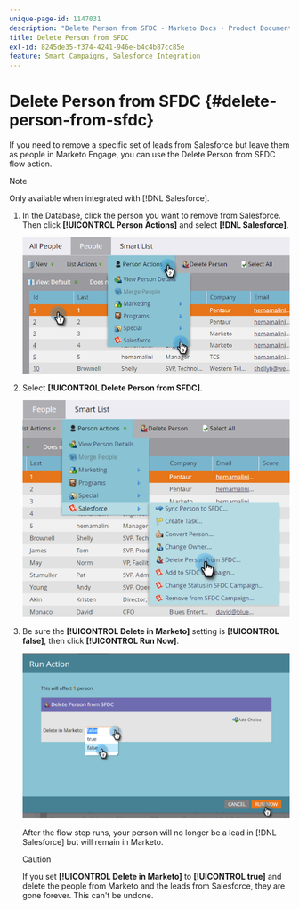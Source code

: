 ```yaml
---
unique-page-id: 1147031
description: "Delete Person from SFDC - Marketo Docs - Product Documentation"
title: Delete Person from SFDC
exl-id: 8245de35-f374-4241-946e-b4c4b87cc85e
feature: Smart Campaigns, Salesforce Integration
---
```

# Delete Person from SFDC {#delete-person-from-sfdc}

If you need to remove a specific set of leads from Salesforce but leave them as people in Marketo Engage, you can use the Delete Person from SFDC flow action.

>[!NOTE]
>
>Only available when integrated with [!DNL Salesforce].

1. In the Database, click the person you want to remove from Salesforce. Then click **[!UICONTROL Person Actions]** and select **[!DNL Salesforce]**.

   ![](assets/delete-person-from-sfdc-1.png)

1. Select **[!UICONTROL Delete Person from SFDC]**.

   ![](assets/delete-person-from-sfdc-2.png)

1. Be sure the **[!UICONTROL Delete in Marketo]** setting is **[!UICONTROL false]**, then click **[!UICONTROL Run Now]**.

   ![](assets/delete-person-from-sfdc-3.png)

   After the flow step runs, your person will no longer be a lead in [!DNL Salesforce] but will remain in Marketo.

   >[!CAUTION]
   >
   >If you set **[!UICONTROL Delete in Marketo]** to **[!UICONTROL true]** and delete the people from Marketo and the leads from Salesforce, they are gone forever. This can't be undone.
